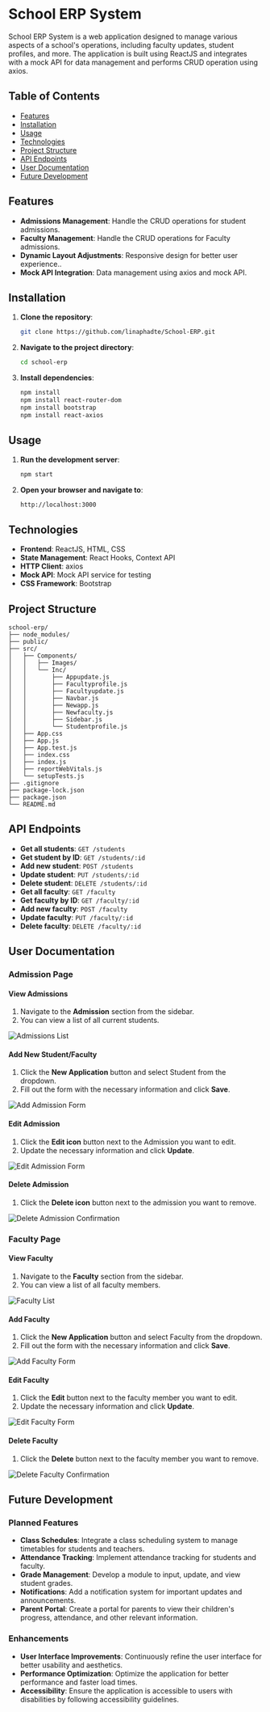 # School ERP System

School ERP System is a web application designed to manage various aspects of a school's operations, including faculty updates, student profiles, and more. The application is built using ReactJS and integrates with a mock API for data management and performs CRUD operation using axios.


## Table of Contents
- [Features](#features)
- [Installation](#installation)
- [Usage](#usage)
- [Technologies](#technologies)
- [Project Structure](#project-structure)
- [API Endpoints](#api-endpoints)
- [User Documentation](#user-documentation)
- [Future Development](#future-development)
  
## Features
- **Admissions Management**: Handle the CRUD operations for student admissions.
- **Faculty Management**: Handle the CRUD operations for Faculty admissions.
- **Dynamic Layout Adjustments**: Responsive design for better user experience..
- **Mock API Integration**: Data management using axios and mock API.

## Installation
1. **Clone the repository**:
    ```bash
    git clone https://github.com/linaphadte/School-ERP.git
    ```
2. **Navigate to the project directory**:
    ```bash
    cd school-erp
    ```
3. **Install dependencies**:
    ```bash
    npm install
    npm install react-router-dom
    npm install bootstrap
    npm install react-axios
    ```
## Usage
1. **Run the development server**:
    ```bash
    npm start
    ```
2. **Open your browser and navigate to**:
    ```
    http://localhost:3000
    ```


## Technologies
- **Frontend**: ReactJS, HTML, CSS
- **State Management**: React Hooks, Context API
- **HTTP Client**: axios
- **Mock API**: Mock API service for testing
- **CSS Framework**: Bootstrap
## Project Structure
```
school-erp/
├── node_modules/
├── public/
├── src/
│   ├── Components/
│   │   ├── Images/
│   │   └── Inc/
│   │       ├── Appupdate.js
│   │       ├── Facultyprofile.js
│   │       ├── Facultyupdate.js
│   │       ├── Navbar.js
│   │       ├── Newapp.js
│   │       ├── Newfaculty.js
│   │       ├── Sidebar.js
│   │       └── Studentprofile.js
│   ├── App.css
│   ├── App.js
│   ├── App.test.js
│   ├── index.css
│   ├── index.js
│   ├── reportWebVitals.js
│   └── setupTests.js
├── .gitignore
├── package-lock.json
├── package.json
└── README.md
```
## API Endpoints
- **Get all students**: `GET /students`
- **Get student by ID**: `GET /students/:id`
- **Add new student**: `POST /students`
- **Update student**: `PUT /students/:id`
- **Delete student**: `DELETE /students/:id`
- **Get all faculty**: `GET /faculty`
- **Get faculty by ID**: `GET /faculty/:id`
- **Add new faculty**: `POST /faculty`
- **Update faculty**: `PUT /faculty/:id`
- **Delete faculty**: `DELETE /faculty/:id`

## User Documentation

### Admission Page

#### View Admissions
1. Navigate to the **Admission** section from the sidebar.
2. You can view a list of all current students.

![Admissions List](path/to/admissions-list-image.png)

#### Add New Student/Faculty
1. Click the **New Application** button and select Student from the dropdown.
2. Fill out the form with the necessary information and click **Save**.

![Add Admission Form](path/to/add-admission-form-image.png)

#### Edit Admission
1. Click the **Edit icon** button next to the Admission you want to edit.
2. Update the necessary information and click **Update**.

![Edit Admission Form](path/to/edit-admission-form-image.png)

#### Delete Admission
1. Click the **Delete icon** button next to the admission you want to remove.

![Delete Admission Confirmation](path/to/delete-admission-confirmation-image.png)

### Faculty Page

#### View Faculty
1. Navigate to the **Faculty** section from the sidebar.
2. You can view a list of all faculty members.

![Faculty List](path/to/faculty-list-image.png)

#### Add Faculty
1. Click the **New Application** button and select Faculty from the dropdown.
2. Fill out the form with the necessary information and click **Save**.

![Add Faculty Form](path/to/add-faculty-form-image.png)

#### Edit Faculty
1. Click the **Edit** button next to the faculty member you want to edit.
2. Update the necessary information and click **Update**.

![Edit Faculty Form](path/to/edit-faculty-form-image.png)

#### Delete Faculty
1. Click the **Delete** button next to the faculty member you want to remove.

![Delete Faculty Confirmation](path/to/delete-faculty-confirmation-image.png)

## Future Development
### Planned Features

- **Class Schedules**: Integrate a class scheduling system to manage timetables for students and teachers.
- **Attendance Tracking**: Implement attendance tracking for students and faculty.
- **Grade Management**: Develop a module to input, update, and view student grades.
- **Notifications**: Add a notification system for important updates and announcements.
- **Parent Portal**: Create a portal for parents to view their children's progress, attendance, and other relevant information.

### Enhancements
- **User Interface Improvements**: Continuously refine the user interface for better usability and aesthetics.
- **Performance Optimization**: Optimize the application for better performance and faster load times.
- **Accessibility**: Ensure the application is accessible to users with disabilities by following accessibility guidelines.


